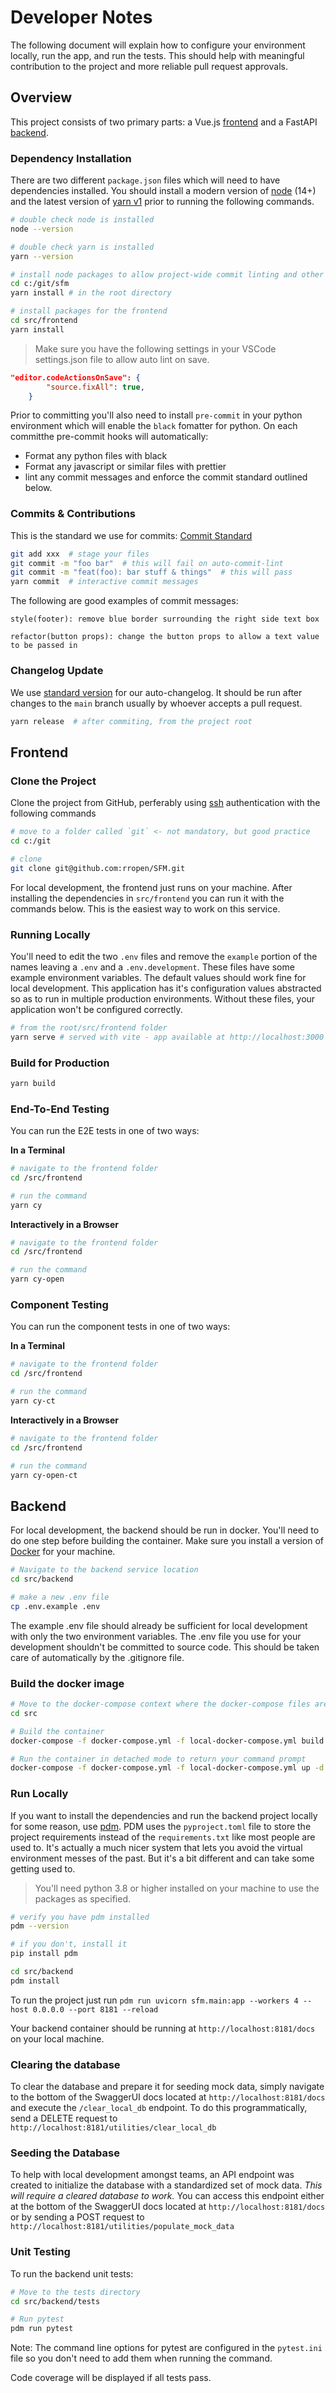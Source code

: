 # Developer Notes

The following document will explain how to configure your environment locally, run the app, and run the tests. This should help with meaningful contribution to the project and more reliable pull request approvals.

## Overview

This project consists of two primary parts: a Vue.js [frontend](#frontend) and a FastAPI [backend](#backend).

### Dependency Installation

There are two different `package.json` files which will need to have dependencies installed. You should install a modern version of [node](https://nodejs.org/en/download/) (14+) and the latest version of [yarn v1](https://classic.yarnpkg.com/en/docs/install#windows-stable) prior to running the following commands.

```bash
# double check node is installed
node --version

# double check yarn is installed
yarn --version

# install node packages to allow project-wide commit linting and other hooks
cd c:/git/sfm
yarn install # in the root directory

# install packages for the frontend
cd src/frontend
yarn install
```

> Make sure you have the following settings in your VSCode settings.json file to allow auto lint on save.

```json
"editor.codeActionsOnSave": {
        "source.fixAll": true,
    }
```

Prior to committing you'll also need to install `pre-commit` in your python environment which will enable the `black` fomatter for python. On each committhe pre-commit hooks will automatically:

- Format any python files with black
- Format any javascript or similar files with prettier
- lint any commit messages and enforce the commit standard outlined below.

### Commits & Contributions

This is the standard we use for commits: [Commit Standard](https://www.conventionalcommits.org/en/v1.0.0/)

```bash
git add xxx  # stage your files
git commit -m "foo bar"  # this will fail on auto-commit-lint
git commit -m "feat(foo): bar stuff & things"  # this will pass
yarn commit  # interactive commit messages
```

The following are good examples of commit messages:

`style(footer): remove blue border surrounding the right side text box`

`refactor(button props): change the button props to allow a text value to be passed in`

### Changelog Update

We use [standard version](https://github.com/conventional-changelog/standard-version) for our auto-changelog. It should be run after changes to the `main` branch usually by whoever accepts a pull request.

```bash
yarn release  # after commiting, from the project root
```

## Frontend

### Clone the Project

Clone the project from GitHub, perferably using [ssh]() authentication with the following commands

```bash
# move to a folder called `git` <- not mandatory, but good practice
cd c:/git

# clone
git clone git@github.com:rropen/SFM.git
```

For local development, the frontend just runs on your machine. After installing the dependencies in `src/frontend` you can run it with the commands below. This is the easiest way to work on this service.

### Running Locally

You'll need to edit the two `.env` files and remove the `example` portion of the names leaving a `.env` and a `.env.development`. These files have some example environment variables. The default values should work fine for local development. This application has it's configuration values abstracted so as to run in multiple production environments. Without these files, your application won't be configured correctly.

```bash
# from the root/src/frontend folder
yarn serve # served with vite - app available at http://localhost:3000 by default
```

### Build for Production

```bash
yarn build
```

### End-To-End Testing

You can run the E2E tests in one of two ways:

**In a Terminal**

```bash
# navigate to the frontend folder
cd /src/frontend

# run the command
yarn cy
```

**Interactively in a Browser**

```bash
# navigate to the frontend folder
cd /src/frontend

# run the command
yarn cy-open
```

### Component Testing

You can run the component tests in one of two ways:

**In a Terminal**

```bash
# navigate to the frontend folder
cd /src/frontend

# run the command
yarn cy-ct
```

**Interactively in a Browser**

```bash
# navigate to the frontend folder
cd /src/frontend

# run the command
yarn cy-open-ct
```

## Backend

For local development, the backend should be run in docker. You'll need to do one step before building the container. Make sure you install a version of [Docker](https://www.docker.com/products/personal) for your machine.

```bash
# Navigate to the backend service location
cd src/backend

# make a new .env file
cp .env.example .env
```

The example .env file should already be sufficient for local development with only the two environment variables. The .env file you use for your development shouldn't be committed to source code. This should be taken care of automatically by the .gitignore file.

### Build the docker image

```bash
# Move to the docker-compose context where the docker-compose files are located
cd src

# Build the container
docker-compose -f docker-compose.yml -f local-docker-compose.yml build

# Run the container in detached mode to return your command prompt
docker-compose -f docker-compose.yml -f local-docker-compose.yml up -d
```

<!--
```
# Check the status of your container.
docker ps

# Attach to the log output from the container (ctrl+c to escape)
docker compose logs -f

# Create & migrate local database
docker exec -it src_backend_1 bash
alembic upgrade head
exit
```
-->

### Run Locally

If you want to install the dependencies and run the backend project locally for some reason, use [pdm](https://pdm.fming.dev/usage/project.html). PDM uses the `pyproject.toml` file to store the project requirements instead of the `requirements.txt` like most people are used to. It's actually a much nicer system that lets you avoid the virtual environment messes of the past. But it's a bit different and can take some getting used to.

> You'll need python 3.8 or higher installed on your machine to use the packages as specified.

```bash
# verify you have pdm installed
pdm --version

# if you don't, install it
pip install pdm

cd src/backend
pdm install
```

To run the project just run `pdm run uvicorn sfm.main:app --workers 4 --host 0.0.0.0 --port 8181 --reload`

Your backend container should be running at `http://localhost:8181/docs` on your local machine.

### Clearing the database

To clear the database and prepare it for seeding mock data, simply navigate to the bottom of the SwaggerUI docs located at `http://localhost:8181/docs` and execute the `/clear_local_db` endpoint. To do this programmatically, send a DELETE request to `http://localhost:8181/utilities/clear_local_db`

### Seeding the Database

To help with local development amongst teams, an API endpoint was created to initialize the database with a standardized set of mock data. _This will require a cleared database to work._ You can access this endpoint either at the bottom of the SwaggerUI docs located at `http://localhost:8181/docs` or by sending a POST request to `http://localhost:8181/utilities/populate_mock_data`

### Unit Testing

To run the backend unit tests:

```bash
# Move to the tests directory
cd src/backend/tests

# Run pytest
pdm run pytest
```

Note: The command line options for pytest are configured in the `pytest.ini` file so you don't need to add them when running the command.

Code coverage will be displayed if all tests pass.
